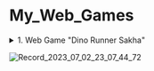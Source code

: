 # My_Web_Games


<details>
  <summary>1. Web Game "Dino Runner Sakha"</summary>

В iotch.io: https://cherk97.itch.io/dino-runner-sakha



  Создала якутскую версию популярной игры  Dinosaur Game. 
Dinosaur Game, также известная как T-Rex Game или Dino Runner, носившая первоначальное кодовое название Project Bolan 
— встроенная браузерная игра в браузере Google Chrome. 

----
The browser game "Dino Runner Sakha"

Created the Yakut version of the popular Dinosaur Game.
Dinosaur Game, also known as T-Rex Game or Dino Runner, originally codenamed Project Bolan
— Built-in browser game in Google Chrome browser.

</details>


![Record_2023_07_02_23_07_44_72](https://github.com/cherktest/My_Web_Games/assets/40435922/b03cb31a-208f-481d-b887-374e6bfb9ebb)

